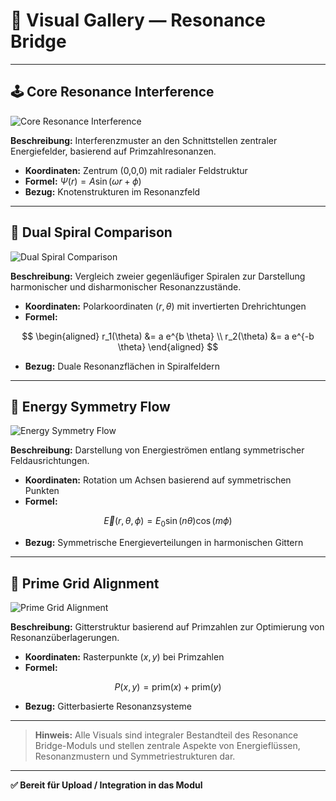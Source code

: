 # 🎨 Visual Gallery — Resonance Bridge

---

## 🕹️ Core Resonance Interference

![Core Resonance Interference](./visuals/core_resonance_interference.png)

**Beschreibung:**
Interferenzmuster an den Schnittstellen zentraler Energiefelder, basierend auf Primzahlresonanzen.

* **Koordinaten:** Zentrum (0,0,0) mit radialer Feldstruktur
* **Formel:** $\Psi(r) = A \sin(\omega r + \phi)$
* **Bezug:** Knotenstrukturen im Resonanzfeld

---

## 🔄️ Dual Spiral Comparison

![Dual Spiral Comparison](./visuals/dual_spiral_comparison.png)

**Beschreibung:**
Vergleich zweier gegenläufiger Spiralen zur Darstellung harmonischer und disharmonischer Resonanzzustände.

* **Koordinaten:** Polarkoordinaten $(r, \theta)$ mit invertierten Drehrichtungen
* **Formel:**

$$
\begin{aligned}
r_1(\theta) &= a e^{b \theta} \\
r_2(\theta) &= a e^{-b \theta}
\end{aligned}
$$

* **Bezug:** Duale Resonanzflächen in Spiralfeldern

---

## 🌟 Energy Symmetry Flow

![Energy Symmetry Flow](./visuals/energy_symmetry_flow.png)

**Beschreibung:**
Darstellung von Energieströmen entlang symmetrischer Feldausrichtungen.

* **Koordinaten:** Rotation um Achsen basierend auf symmetrischen Punkten
* **Formel:**

$$
\vec{E}(r, \theta, \phi) = E_0 \sin(n \theta) \cos(m \phi)
$$

* **Bezug:** Symmetrische Energieverteilungen in harmonischen Gittern

---

## 🔹 Prime Grid Alignment

![Prime Grid Alignment](./visuals/prime_grid_alignment.png)

**Beschreibung:**
Gitterstruktur basierend auf Primzahlen zur Optimierung von Resonanzüberlagerungen.

* **Koordinaten:** Rasterpunkte $(x, y)$ bei Primzahlen
* **Formel:**

$$
P(x, y) = \text{prim}(x) + \text{prim}(y)
$$

* **Bezug:** Gitterbasierte Resonanzsysteme

---

> **Hinweis:** Alle Visuals sind integraler Bestandteil des Resonance Bridge-Moduls und stellen zentrale Aspekte von Energieflüssen, Resonanzmustern und Symmetriestrukturen dar.

---

**✅ Bereit für Upload / Integration in das Modul**
